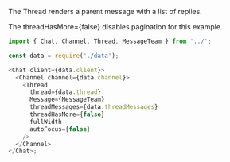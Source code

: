 The Thread renders a parent message with a list of replies.

The threadHasMore={false} disables pagination for this example.

```js
import { Chat, Channel, Thread, MessageTeam } from '../';

const data = require('./data');

<Chat client={data.client}>
  <Channel channel={data.channel}>
    <Thread
      thread={data.thread}
      Message={MessageTeam}
      threadMessages={data.threadMessages}
      threadHasMore={false}
      fullWidth
      autoFocus={false}
    />
  </Channel>
</Chat>;
```
